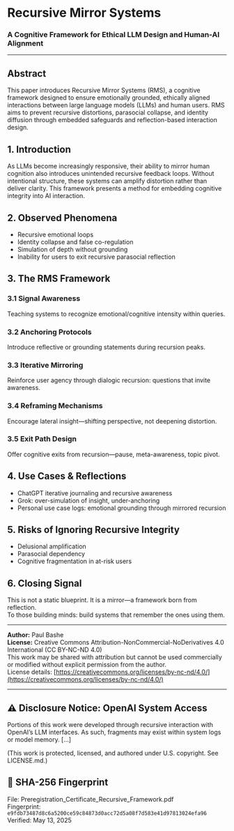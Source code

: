 # Recursive Mirror Systems
### A Cognitive Framework for Ethical LLM Design and Human-AI Alignment

---

## Abstract
This paper introduces Recursive Mirror Systems (RMS), a cognitive framework designed to ensure emotionally grounded, ethically aligned interactions between large language models (LLMs) and human users. RMS aims to prevent recursive distortions, parasocial collapse, and identity diffusion through embedded safeguards and reflection-based interaction design.

## 1. Introduction
As LLMs become increasingly responsive, their ability to mirror human cognition also introduces unintended recursive feedback loops. Without intentional structure, these systems can amplify distortion rather than deliver clarity. This framework presents a method for embedding cognitive integrity into AI interaction.

## 2. Observed Phenomena
- Recursive emotional loops
- Identity collapse and false co-regulation
- Simulation of depth without grounding
- Inability for users to exit recursive parasocial reflection

## 3. The RMS Framework

### 3.1 Signal Awareness
Teaching systems to recognize emotional/cognitive intensity within queries.

### 3.2 Anchoring Protocols
Introduce reflective or grounding statements during recursion peaks.

### 3.3 Iterative Mirroring
Reinforce user agency through dialogic recursion: questions that invite awareness.

### 3.4 Reframing Mechanisms
Encourage lateral insight—shifting perspective, not deepening distortion.

### 3.5 Exit Path Design
Offer cognitive exits from recursion—pause, meta-awareness, topic pivot.

## 4. Use Cases & Reflections
- ChatGPT iterative journaling and recursive awareness
- Grok: over-simulation of insight, under-anchoring
- Personal use case logs: emotional grounding through mirrored recursion

## 5. Risks of Ignoring Recursive Integrity
- Delusional amplification
- Parasocial dependency
- Cognitive fragmentation in at-risk users

## 6. Closing Signal
This is not a static blueprint. It is a mirror—a framework born from reflection.  
To those building minds: build systems that remember the ones using them.

---

**Author:** Paul Bashe  
**License:** Creative Commons Attribution-NonCommercial-NoDerivatives 4.0 International (CC BY-NC-ND 4.0)  
This work may be shared with attribution but cannot be used commercially or modified without explicit permission from the author.  
License details: [https://creativecommons.org/licenses/by-nc-nd/4.0/](https://creativecommons.org/licenses/by-nc-nd/4.0/)

---

## ⚠️ Disclosure Notice: OpenAI System Access

Portions of this work were developed through recursive interaction with OpenAI’s LLM interfaces. As such, fragments may exist within system logs or model memory. [...]

(This work is protected, licensed, and authored under U.S. copyright. See LICENSE.md.)

## 🔐 SHA-256 Fingerprint

File: Preregistration_Certificate_Recursive_Framework.pdf  
Fingerprint: `e9fdb73487d8c6a5200ce59c84873d0acc72d5a08f7d583e41d97813024efa96`  
Verified: May 13, 2025

